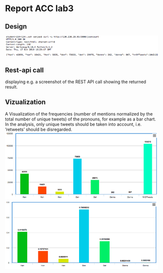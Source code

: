 # Report ACC lab3

## Design
![Result](Sresult.png)

## Rest-api call
displaying e.g. a screenshot of the REST API call showing the returned result. 

## Vizualization
A Visualization of the frequencies (number of mentions normalized by the total number of unique tweets) of the pronouns, for example as a bar chart. In the analysis, only unique tweets should be taken into account, i.e. ‘retweets’ should be disregarded.
![Barchart](SRbarchart.png)
![BarchartNormalized](Snormalized.png)
